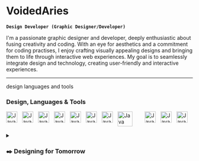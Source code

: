 # VoidedAries

**`Design Developer (Graphic Designer/Developer)`**

I'm a passionate graphic designer and developer, deeply enthusiastic about fusing creativity and coding. With an eye for aesthetics and a commitment for coding practises, I enjoy crafting visually appealing designs and bringing them to life through interactive web experiences. My goal is to seamlessly integrate design and technology, creating user-friendly and interactive experiences.

---

design languages and tools

### Design, Languages & Tools


<img align="left" alt="Java" width="30px" style="padding-right:10px;" src="https://cdn.jsdelivr.net/gh/devicons/devicon/icons/vscode/vscode-original.svg" />
<img align="left" alt="Java" width="30px" style="padding-right:10px;" src="https://cdn.jsdelivr.net/gh/devicons/devicon/icons/java/java-original.svg"/>
<img align="left" alt="Java" width="30px" style="padding-right:10px;" src="https://cdn.jsdelivr.net/gh/devicons/devicon/icons/html5/html5-original.svg" />
<img align="left" alt="Java" width="30px" style="padding-right:10px;" src="https://cdn.jsdelivr.net/gh/devicons/devicon/icons/python/python-original.svg"/>
<img align="left" alt="Java" width="30px" style="padding-right:10px;" src="https://cdn.jsdelivr.net/gh/devicons/devicon/icons/git/git-original.svg"/>
<img align="left" alt="Java" width="30px" style="padding-right:10px;" src="https://cdn.jsdelivr.net/gh/devicons/devicon/icons/github/github-original.svg"/>
<img align="left" alt="Java" width="30px" style="padding-right:10px;" src="https://cdn.jsdelivr.net/gh/devicons/devicon/icons/gradle/gradle-plain.svg"/>

<img align="left" alt="Java" width="40px" style="padding-right:30px;" src="https://cdn.jsdelivr.net/gh/devicons/devicon/icons/photoshop/photoshop-plain.svg" />       
<img align="left" alt="Java" width="30px" style="padding-right:10px;" src="https://cdn.jsdelivr.net/gh/devicons/devicon/icons/illustrator/illustrator-plain.svg" />
<img align="left" alt="Java" width="30px" style="padding-right:10px;" src="https://cdn.jsdelivr.net/gh/devicons/devicon/icons/aftereffects/aftereffects-plain.svg" />
<img align="left" alt="Java" width="30px" style="padding-right:10px;" src="https://cdn.jsdelivr.net/gh/devicons/devicon/icons/xd/xd-plain.svg" />
<br />

#

<details>
    <summary><h3>✒️ Designing for Tomorrow</h3></summary>
        In this fast-paced world of technology and creativity, as a graphic designer and developer, my focus extends beyond the present, envisioning future-proof solutions that inspire and innovate. Through responsive and adaptive design practices, I anticipate the evolving needs of users, driven by a commitment to accessibility and inclusivity. Collaborating closely with developers, I bridge the gap between design and code, breathing life into my visionary concepts. Prototyping and iterative design fuel my process, empowering me to experiment fearlessly and refine my work with a keen eye for detail. I take pride in exploring emerging design trends, constantly staying at the forefront of the industry, ready to shape tomorrow's visual landscape.